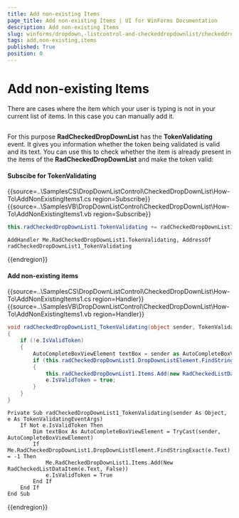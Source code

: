 ```yaml
---
title: Add non-existing Items
page_title: Add non-existing Items | UI for WinForms Documentation
description: Add non-existing Items
slug: winforms/dropdown,-listcontrol-and-checkeddropdownlist/checkeddropdownlist/how-to/add-non-existing-items
tags: add,non-existing,items
published: True
position: 0
---
```


# Add non-existing Items
 
There are cases where the item which your user is typing is not in your current list of items. In this case you can manually add it.

## 

For this purpose __RadCheckedDropDownList__ has the __TokenValidating__ event. It gives you information whether the token being validated is valid and its text. You can use this to check whether the item is already present in  the items of the __RadCheckedDropDownList__ and make the token valid:

#### Subscibe for TokenValidating 

{{source=..\SamplesCS\DropDownListControl\CheckedDropDownList\How-To\AddNonExistingItems1.cs region=Subscribe}} 
{{source=..\SamplesVB\DropDownListControl\CheckedDropDownList\How-To\AddNonExistingItems1.vb region=Subscribe}} 

````C#
this.radCheckedDropDownList1.TokenValidating += radCheckedDropDownList1_TokenValidating;

````
````VB.NET
AddHandler Me.RadCheckedDropDownList1.TokenValidating, AddressOf radCheckedDropDownList1_TokenValidating

````

{{endregion}} 


#### Add non-existing items 

{{source=..\SamplesCS\DropDownListControl\CheckedDropDownList\How-To\AddNonExistingItems1.cs region=Handler}} 
{{source=..\SamplesVB\DropDownListControl\CheckedDropDownList\How-To\AddNonExistingItems1.vb region=Handler}} 

````C#
void radCheckedDropDownList1_TokenValidating(object sender, TokenValidatingEventArgs e)
{
    if (!e.IsValidToken)
    {
        AutoCompleteBoxViewElement textBox = sender as AutoCompleteBoxViewElement;
        if (this.radCheckedDropDownList1.DropDownListElement.FindStringExact(e.Text) == -1)
        {
            this.radCheckedDropDownList1.Items.Add(new RadCheckedListDataItem(e.Text, false));
            e.IsValidToken = true;
        }
    }
}

````
````VB.NET
Private Sub radCheckedDropDownList1_TokenValidating(sender As Object, e As TokenValidatingEventArgs)
    If Not e.IsValidToken Then
        Dim textBox As AutoCompleteBoxViewElement = TryCast(sender, AutoCompleteBoxViewElement)
        If Me.RadCheckedDropDownList1.DropDownListElement.FindStringExact(e.Text) = -1 Then
            Me.RadCheckedDropDownList1.Items.Add(New RadCheckedListDataItem(e.Text, False))
            e.IsValidToken = True
        End If
    End If
End Sub

````

{{endregion}} 



